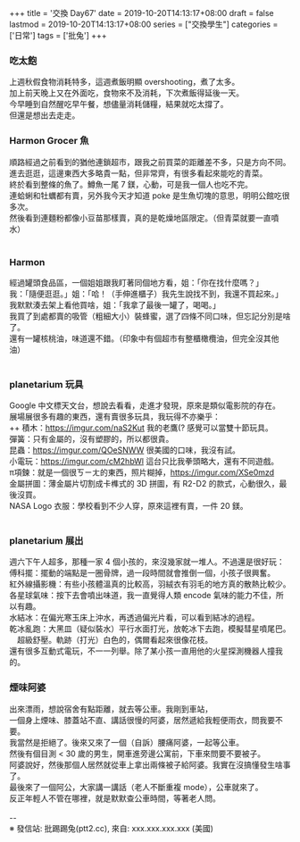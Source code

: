 +++
title = '交換 Day67'
date = 2019-10-20T14:13:17+08:00
draft = false
lastmod = 2019-10-20T14:13:17+08:00
series = ["交換學生"]
categories = ['日常']
tags = ['批兔']
+++
### 吃太飽 
上週秋假食物消耗特多，這週煮飯明顯 overshooting，煮了太多。<br>
加上前天晚上又在外面吃，食物來不及消耗，下次煮飯得延後一天。<br>
今早睡到自然醒吃早午餐，想儘量消耗儲糧，結果就吃太撐了。<br>
但還是想出去走走。<br>

### Harmon Grocer 魚
順路經過之前看到的猶他連鎖超市，跟我之前買菜的距離差不多，只是方向不同。<br>
進去逛逛，這邊東西大多略貴一點，但非常齊，有很多看起來能吃的青菜。<br>
終於看到整條的魚了。鱒魚一尾 7 鎂，心動，可是我一個人也吃不完。<br>
連蛤蜊和牡蠣都有賣，另外我今天才知道 poke 是生魚切塊的意思，明明公館吃很多次。<br>
然後看到連麵粉都像小豆苗那樣賣，真的是乾燥地區限定。（但青菜就要一直噴水）<br>
<br>
### Harmon 
經過罐頭食品區，一個姐姐跟我盯著同個地方看，姐：「你在找什麼嗎？」<br>
我：「隨便逛逛。」姐：「哈！（手伸進櫃子）我先生說找不到，我還不買起來。」<br>
我默默湊去架上看他買啥，姐：「我拿了最後一罐了，喝喝。」<br>
我買了到處都賣的吸管（粗細大小）裝蜂蜜，選了四條不同口味，但忘記分別是啥了。<br>
還有一罐核桃油，味道還不錯。（印象中有個超市有整櫃橄欖油，但完全沒其他油）<br>
<br>
### planetarium 玩具 
Google 中文標天文台，想說去看看，走進才發現，原來是類似電影院的存在。<br>
展場展很多有趣的東西，還有賣很多玩具，我玩得不亦樂乎：<br>
++ 積木：https://imgur.com/naS2Kut 我的老鷹(? 感覺可以當雙十節玩具。<br>
彈簧：只有金屬的，沒有塑膠的，所以都很貴。<br>
昆蟲：https://imgur.com/QOeSNWW 很美國的口味，我沒有試。<br>
小電玩：https://imgur.com/cM2hbWl 這台只比我拳頭略大，還有不同遊戲。<br>
π項鍊：就是一個很ㄎㄧㄤ的東西，照片糊掉，https://imgur.com/XSe0mzd<br>
金屬拼圖：薄金屬片切割成卡榫式的 3D 拼圖，有 R2-D2 的款式，心動很久，最後沒買。<br>
NASA Logo 衣服：學校看到不少人穿，原來這裡有賣，一件 20 鎂。<br>
<br>
### planetarium 展出 
週六下午人超多，那種一家 4 個小孩的，來沒幾家就一堆人。不過還是很好玩：<br>
傅科擺：擺動的端點是一圈骨牌，過一段時間就會推倒一個，小孩子很興奮。<br>
紅外線攝影機：有些小孩體溫真的比較高，羽絨衣有羽毛的地方真的散熱比較少。<br>
各星球氣味：按下去會噴出味道，我一直覺得人類 encode 氣味的能力不佳，所以有趣。<br>
水結冰：在偏光寒玉床上沖水，再透過偏光片看，可以看到結冰的過程。<br>
乾冰亂跑：大黑皿（疑似裝水）平行水面打光，放乾冰下去跑，模擬彗星噴尾巴。<br>
        　超級舒壓。軌跡（打光）白色的，偶爾看起來很像花枝。<br>
還有很多互動式電玩，不一一列舉。除了某小孩一直用他的火星探測機器人撞我的。<br>

### 煙味阿婆 
出來漂雨，想說宿舍有點距離，就去等公車。我剛到車站，<br>
一個身上煙味、膝蓋站不直、講話很慢的阿婆，居然遞給我輕便雨衣，問我要不要。<br>
我當然是拒絕了。後來又來了一個（自訴）腰痛阿婆，一起等公車。<br>
然後有個目測 < 30 歲的男生，開車進旁邊公寓前，下車來問要不要被子。<br>
阿婆說好，然後那個人居然就從車上拿出兩條被子給阿婆。我實在沒搞懂發生啥事了。<br>
最後來了一個阿公，大家講一講話（老人不斷重複 mode），公車就來了。<br>
反正年輕人不管在哪裡，就是默默查公車時間，等著老人問。<br>
<br>
--<br>
※ 發信站: 批踢踢兔(ptt2.cc), 來自: xxx.xxx.xxx.xxx (美國)<br>
